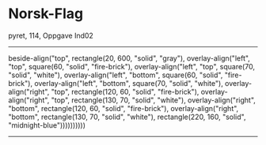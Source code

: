 # Norsk-Flag
pyret, 114, Oppgave Ind02

----------------------------------------------------------------------------------------------------------------

beside-align("top", rectangle(20, 600, "solid", "gray"),
  overlay-align("left", "top", square(60, "solid", "fire-brick"),
  overlay-align("left", "top", square(70, "solid", "white"),
    overlay-align("left", "bottom", square(60, "solid", "fire-brick"),
      overlay-align("left", "bottom", square(70, "solid", "white"),
        overlay-align("right", "top", rectangle(120, 60, "solid", "fire-brick"),
        overlay-align("right", "top", rectangle(130, 70, "solid", "white"),
            overlay-align("right", "bottom", rectangle(120, 60, "solid", "fire-brick"),
            overlay-align("right", "bottom", rectangle(130, 70, "solid", "white"),
                  rectangle(220, 160, "solid", "midnight-blue"))))))))))

-----------------------------------------------------------------------------------------------------------------                  
